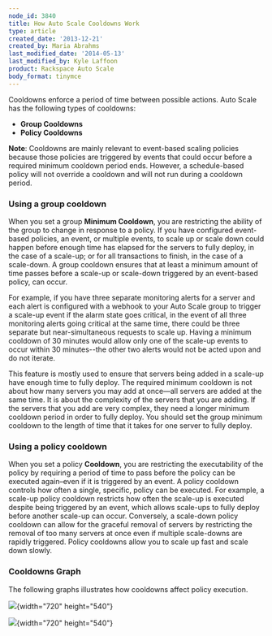 ```yaml
---
node_id: 3840
title: How Auto Scale Cooldowns Work
type: article
created_date: '2013-12-21'
created_by: Maria Abrahms
last_modified_date: '2014-05-13'
last_modified_by: Kyle Laffoon
product: Rackspace Auto Scale
body_format: tinymce
---
```


Cooldowns enforce a period of time between possible actions. Auto Scale
has the following types of cooldowns:

-   **Group Cooldowns**
-   **Policy Cooldowns**

**Note**: Cooldowns are mainly relevant to event-based scaling policies
because those policies are triggered by events that could occur before a
required minimum cooldown period ends. However, a schedule-based policy
will not override a cooldown and will not run during a cooldown
period.[]()

### Using a group cooldown

When you set a group **Minimum Cooldown**, you are restricting the
ability of the group to change in response to a policy. If you have
configured event-based policies, an event, or multiple events, to scale
up or scale down could happen before enough time has elapsed for the
servers to fully deploy, in the case of a scale-up; or for all
transactions to finish, in the case of a scale-down. A group cooldown
ensures that at least a minimum amount of time passes before a scale-up
or scale-down triggered by an event-based policy, can occur.

For example, if you have three separate monitoring alerts for a server
and each alert is configured with a webhook to your Auto Scale group to
trigger a scale-up event if the alarm state goes critical, in the event
of all three monitoring alerts going critical at the same time, there
could be three separate but near-simultaneous requests to scale up.
Having a minimum cooldown of 30 minutes would allow only one of the
scale-up events to occur within 30 minutes--the other two alerts would
not be acted upon and do not iterate.

This feature is mostly used to ensure that servers being added in a
scale-up have enough time to fully deploy. The required minimum cooldown
is not about how many servers you may add at once&mdash;all servers are added
at the same time. It is about the complexity of the servers that you are
adding. If the servers that you add are very complex, they need a longer
minimum cooldown period in order to fully deploy. You should set the
group minimum cooldown to the length of time that it takes for one
server to fully deploy.

[]()

### Using a policy cooldown

When you set a policy **Cooldown**, you are restricting the
executability of the policy by requiring a period of time to pass before
the policy can be executed again&ndash;even if it is triggered by an event. A
policy cooldown controls how often a single, specific, policy can be
executed. For example, a scale-up policy cooldown restricts how often
the scale-up is executed despite being triggered by an event, which
allows scale-ups to fully deploy before another scale-up can occur.
Conversely, a scale-down policy cooldown can allow for the graceful
removal of servers by restricting the removal of too many servers at
once even if multiple scale-downs are rapidly triggered. Policy
cooldowns allow you to scale up fast and scale down slowly.

### Cooldowns Graph

The following graphs illustrates how cooldowns affect policy execution.

![](https://8026b2e3760e2433679c-fffceaebb8c6ee053c935e8915a3fbe7.ssl.cf2.rackcdn.com/field/image/Slide6.png){width="720"
height="540"}



![](https://8026b2e3760e2433679c-fffceaebb8c6ee053c935e8915a3fbe7.ssl.cf2.rackcdn.com/field/image/Slide7.png){width="720"
height="540"}

